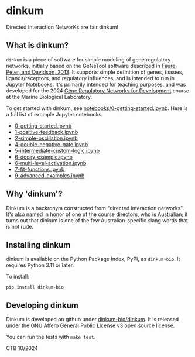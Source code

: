 # dinkum

Directed Interaction NetworKs are fair dinkum!

## What is dinkum?

`dinkum` is a piece of software for simple modeling of gene regulatory
networks, initially based on the GeNeTool software described in
[Faure, Peter, and Davidson, 2013](https://www.ncbi.nlm.nih.gov/pmc/articles/PMC3667423/). It
supports simple definition of genes, tissues, ligands/receptors, and
regulatory influences, and is intended to run in Jupyter
Notebooks. It's primarily intended for teaching purposes, and was
developed for the 2024
[Gene Regulatory Networks for Development](https://www.mbl.edu/education/advanced-research-training-courses/course-offerings/gene-regulatory-networks-development)
course at the Marine Biological Laboratory.

To get started with dinkum, see [notebooks/0-getting-started.ipynb](notebooks/0-getting-started.ipynb). Here is a full list of example Jupyter notebooks:

* [0-getting-started.ipynb](notebooks/0-getting-started.ipynb)
* [1-positive-feedback.ipynb](notebooks/1-positive-feedback.ipynb)
* [2-simple-oscillation.ipynb](notebooks/2-simple-oscillation.ipynb)
* [4-double-negative-gate.ipynb](notebooks/4-double-negative-gate.ipynb)
* [5-intermediate-custom-logic.ipynb](notebooks/5-intermediate-custom-logic.ipynb)
* [6-decay-example.ipynb](notebooks/6-decay-example.ipynb)
* [6-multi-level-activation.ipynb](notebooks/6-multi-level-activation.ipynb)
* [7-fit-functions.ipynb](notebooks/7-fit-functions.ipynb)
* [9-advanced-examples.ipynb](notebooks/9-advanced-examples.ipynb)

## Why 'dinkum'?

Dinkum is a backronym constructed from "directed interaction
networks". It's also named in honor of one of the course directors,
who is Australian; it turns out that dinkum is one of the few
Australian-specific slang words that is not rude.

## Installing dinkum

dinkum is available on the Python Package Index, PyPI, as `dinkum-bio`.
It requires Python 3.11 or later.

To install:
```
pip install dinkum-bio
```

## Developing dinkum

Dinkum is developed on github under
[dinkum-bio/dinkum](https://github.com/dinkum-bio/dinkum/). It is
released under the GNU Affero General Public License v3 open source
license.

You can run the tests with `make test`.

CTB 10/2024

